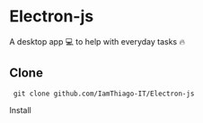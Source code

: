 # Electron-js
A desktop app 💻 to help with everyday tasks 🔥


## Clone

```
 git clone github.com/IamThiago-IT/Electron-js
```

Install
